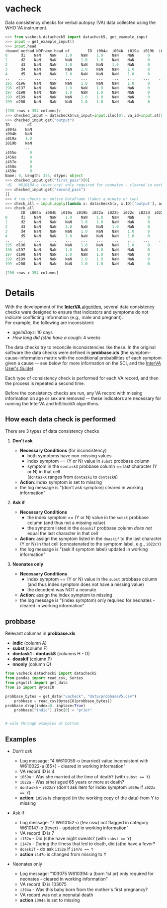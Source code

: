 # vacheck

Data consistency checks for verbal autopsy (VA) data collected using the WHO 
VA instrument.

```python
>>> from vacheck.datacheck5 import datacheck5, get_example_input
>>> input = get_example_input()
>>> input.head
<bound method NDFrame.head of        ID  i004a  i004b  i019a  i019b  i022a  i022b  i022c  i022d  i022e  ...  i450o  i451o  i452o  i453o  i454o  i455o  i456o  i457o  i458o  i459o
0      d1    NaN    NaN    1.0    NaN    1.0    NaN    NaN      0      0  ...      0      0      0      0      0      0      0      0      0      0
1      d2    NaN    NaN    NaN    1.0    1.0    NaN    NaN      0      0  ...      0      0      0      0      0      0      0      0      0      0
2      d3    NaN    NaN    1.0    NaN    NaN    1.0    NaN      0      0  ...      0      0      0      0      0      0      0      0      0      0
3      d4    NaN    NaN    NaN    1.0    NaN    NaN    1.0      0      0  ...      0      0      0      0      0      0      0      0      0      0
4      d5    NaN    NaN    1.0    NaN    NaN    NaN    1.0      0      0  ...      0      0      0      0      0      0      0      0      0      0
..    ...    ...    ...    ...    ...    ...    ...    ...    ...    ...  ...    ...    ...    ...    ...    ...    ...    ...    ...    ...    ...
195  d196    NaN    NaN    NaN    1.0    NaN    NaN    1.0      0      0  ...      0      0      0      0      0      0      0      0      0      0
196  d197    NaN    NaN    1.0    NaN    1.0    NaN    NaN      0      0  ...      0      0      0      0      0      0      0      0      0      0
197  d198    NaN    NaN    1.0    NaN    1.0    NaN    NaN      0      0  ...      0      0      0      0      0      0      0      0      0      0
198  d199    NaN    NaN    NaN    1.0    1.0    NaN    NaN      0      0  ...      0      0      0      0      0      0      0      0      0      0
199  d200    NaN    NaN    NaN    1.0    1.0    NaN    NaN      0      0  ...      0      0      0      0      0      0      0      0      0      0

[200 rows x 354 columns]>
>>> checked_input = datacheck5(va_input=input.iloc[0], va_id=input.at[0, "ID"])
>>> checked_input.get("output")
ID        d1
i004a    NaN
i004b    NaN
i019a    1.0
i019b    NaN
        ... 
i455o      0
i456o      0
i457o      0
i458o      0
i459o      0
Name: 0, Length: 354, dtype: object
>>> checked_input.get("first_pass")[0]
'd1   W610104-o (ever cry) only required for neonates - cleared in working information'
>>> checked_input.get("second_pass")
[]
>>> # run checks on entire DataFrame (takes a minute or two)
>>> check_all = input.apply(lambda x: datacheck5(x, x.ID)['output'], axis=1)
>>> check_all
       ID  i004a  i004b  i019a  i019b  i022a  i022b  i022c  i022d  i022e  ...  i450o  i451o  i452o  i453o  i454o  i455o  i456o  i457o  i458o  i459o
0      d1    NaN    NaN    1.0    NaN    1.0    NaN    NaN      0      0  ...      0      0      0      0      0      0      0      0      0      0
1      d2    NaN    NaN    NaN    1.0    1.0    NaN    NaN      0      0  ...      0      0      0      0      0      0      0      0      0      0
2      d3    NaN    NaN    1.0    NaN    NaN    1.0    NaN      0      0  ...      0      0      0      0      0      0      0      0      0      0
3      d4    NaN    NaN    NaN    1.0    NaN    NaN    1.0      0      0  ...      0      0      0      0      0      0      0      0      0      0
4      d5    NaN    NaN    1.0    NaN    NaN    NaN    1.0      0      0  ...      0      0      0      0      0      0      0      0      0      0
..    ...    ...    ...    ...    ...    ...    ...    ...    ...    ...  ...    ...    ...    ...    ...    ...    ...    ...    ...    ...    ...
195  d196    NaN    NaN    NaN    1.0    NaN    NaN    1.0      0      0  ...      0      0      0      0      0      0      0      0      0      0
196  d197    NaN    NaN    1.0    NaN    1.0    NaN    NaN      0      0  ...      0      0      0      0      0      0      0      0      0      0
197  d198    NaN    NaN    1.0    NaN    1.0    NaN    NaN      0      0  ...      0      0      0      0      0      0      0      0      0      0
198  d199    NaN    NaN    NaN    1.0    1.0    NaN    NaN      0      0  ...      0      0      0      0      0      0      0      0      0      0
199  d200    NaN    NaN    NaN    1.0    1.0    NaN    NaN      0      0  ...      0      0      0      0      0      0      0      0      0      0

[200 rows x 354 columns]
```

# Details

With the development of the [**InterVA** algorithm](http://www.byass.uk/interva/), 
several data consistency checks were designed to ensure that indicators and 
symptoms do not indicate conflicting information (e.g., male and pregnant).  
For example, the following are inconsistent:

* *ageInDays*: 10 days
* *How long did (s)he have a cough*: 4 weeks

The data checks try to reconcile inconsistencies like these.  In the original 
software the data checks were defined in **probbase.xls** 
(the symptom-cause-information matrix with the conditional probabilities of 
each symptom given a cause -- see below for more information on the SCI,
and the [InterVA User's Guide](http://www.byass.uk/interva/)).  

Each type of consistency check is performed for each VA record, and then the 
process is repeated a second time.

Before the consistency checks are run, any VA record with missing information
on age or sex are removed -- these indicators are necessary for running the
InterVA and InSilicoVA algorithms.

## How each data check is performed

There are 3 types of data consistency checks

1. **Don't ask**
    * **Necessary Conditions** (for inconsistency)
        + both symptoms have non-missing values
        + index symptom == (Y or N) value in `subst` probbase column 
        + symptom in the `dontaskX` probbase column == last character
        (Y or N) in that cell <br> (`dontaskX` ranges from `dontask1` to
        `dontask8`)
    * **Action**: index symptom is set to missing
    * the log message is "(don't ask symptom) cleared in working information"
   
2. **Ask if**
    * **Necessary Conditions**
      + the index symptom == (Y or N) value in the `subst` probbase
      column (and thus not a missing value)
      + the symptom listed in the `doaskif` probbase column *does not* equal 
      the last character in that cell
    * **Action**: assign the symptom listed in the `doaskif` to the last
    character (Y or N) in that cell (concatenated to the symptom label, 
    e.g., `i022cY`)
    * the log message is "(ask if symptom label) updated in working information"

3. **Neonates only**
   * **Necessary Conditions**
     + index symptom == (Y or N) value in the `subst` probbase column
       (and thus index symptom does not have a missing value)
     + the decedent was NOT a neonate
   * **Action**: assign the index symptom to missing
   * the log message is "(index symptom) only required for neonates - cleared
   in working information"

## probbase

Relevant columns in **probbase.xls**

* **indic** (column A)
* **subst** (column F)
* **dontask1 - dontask8** (columns H - O)
* **doaskif** (column P)
* **nnonly** (column Q)

```python
from vacheck.datacheck5 import datacheck5
from pandas import read_csv, Series
from pkgutil import get_data
from io import BytesIO

probbase_bytes = get_data("vacheck", "data/probbaseV5.csv")
    probbase = read_csv(BytesIO(probbase_bytes))
probbase.drop(index=0, inplace=True)
    probbase["indic"].iloc[0] = "prior"


# walk through examples at bottom
```



## Examples

* *Don't ask*
  + Log message: "4 W610059-o (married) value inconsistent with W610022-a (65+) - 
  cleared in working information"
  + VA record ID is 4
  + `i059o` - Was she married at the time of death? (with `subst == Y`)
  + `i022a` - Was s(he) aged 65 years or more at death?
  + `dontask6` - `i022aY` (don't ask item for index symptom `i059o` if
  `i022a == Y`)
  + **action**: `i059a` is changed (in the working copy of the data) from
  Y to missing

* Ask If
  + Log message: "7 W610152-o (fev nsw) not flagged in category W610147-o 
  (fever) - updated in working information"
  + VA record ID is 7
  + `i152o` - Did (s)he have night sweats? (with `subst == Y`)
  + `i147o` - During the illness that led to death, did (s)he have a fever?
  + `doaskif` - do ask `i152o` if `i147o == Y`
  + **action** `i147o` is changed from missing to Y

* Neonates only
  + Log message: "103075 W610394-a (born 1st pr) only required for neonates -
  cleared in working information"
  + VA record ID is 103075
  + `i394a` - Was this baby born from the mother's first pregnancy?
  + VA record was not a neonatal death
  + **action** `i394a` is set to missing
